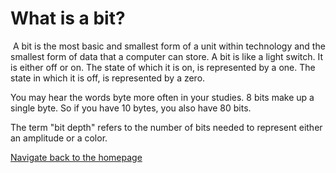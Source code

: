 # **What is a bit?**
![]()
A bit is the most basic and smallest form of a unit within technology and the smallest form of data that a computer can store. A bit is like a light switch. It is either off or on. The state of which it is on, is represented by a one. The state in which it is off, is represented by a zero.

You may hear the words byte more often in your studies. 8 bits make up a single byte. So if you have 10 bytes, you also have 80 bits.

The term "bit depth" refers to the number of bits needed to represent either an amplitude or a color.


[Navigate back to the homepage](README.md)
